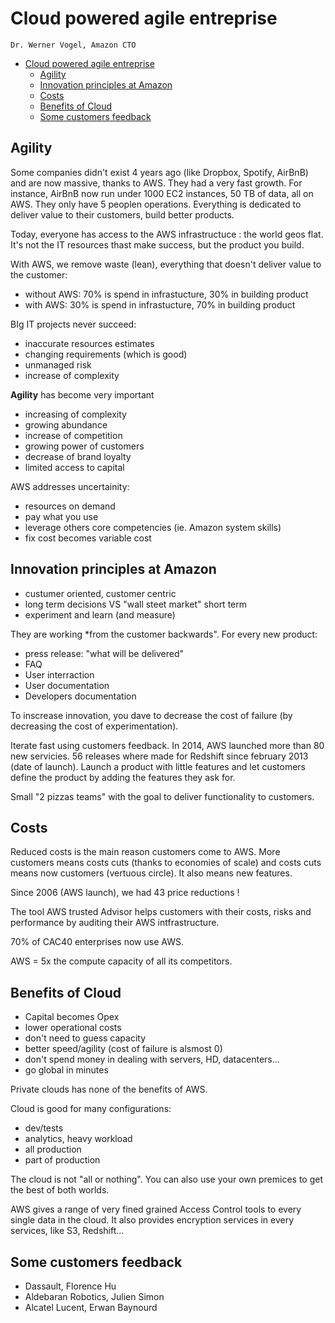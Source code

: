 # Cloud powered agile entreprise
    Dr. Werner Vogel, Amazon CTO
    
- [Cloud powered agile entreprise](#user-content-cloud-powered-agile-entreprise)
	- [Agility](#user-content-agility)
	- [Innovation principles at Amazon](#user-content-innovation-principles-at-amazon)
	- [Costs](#user-content-costs)
	- [Benefits of Cloud](#user-content-benefits-of-cloud)
	- [Some customers feedback](#user-content-some-customers-feedback)
	
## Agility
Some companies didn't exist 4 years ago (like Dropbox, Spotify, AirBnB) and are now massive, thanks to AWS. They had a very fast growth. For instance, AirBnB now run under 1000 EC2 instances, 50 TB of data, all on AWS. They only have 5 peoplen operations. Everything is dedicated to deliver value to their customers, build better products.

Today, everyone has access to the AWS infrastructuce : the world geos flat. It's not the IT resources thast make success, but the product you build.

With AWS, we remove waste (lean), everything that doesn't deliver value to the customer:
* without AWS: 70% is spend in infrastucture, 30% in building product
* with AWS: 30% is spend in infrastucture, 70% in building product

BIg IT projects never succeed:
* inaccurate resources estimates
* changing requirements (which is good)
* unmanaged risk
* increase of complexity

**Agility** has become very important
* increasing of complexity
* growing abundance
* increase of competition
* growing power of customers
* decrease of brand loyalty
* limited access to capital

AWS addresses uncertainity:
* resources on demand
* pay what you use
* leverage others core competencies (ie. Amazon system skills)
* fix cost becomes variable cost

## Innovation principles at Amazon

* custumer oriented, customer centric
* long term decisions VS "wall steet market" short term
* experiment and learn (and measure)

They are working *from the customer backwards". For every new product:
* press release: "what will be delivered"
* FAQ
* User interraction
* User documentation
* Developers documentation

To inscrease innovation, you dave to decrease the cost of failure (by decreasing the cost of experimentation).

Iterate fast using customers feedback. In 2014, AWS launched more than 80 new servicies. 56 releases where made for Redshift since february 2013 (date of launch). Launch a product with little features and let customers define the product by adding the features they ask for.

Small "2 pizzas teams" with the goal to deliver functionality to customers.

## Costs
Reduced costs is the main reason customers come to AWS. More customers means costs cuts (thanks to economies of scale) and costs cuts means now customers (vertuous circle). It also means new features.

Since 2006 (AWS launch), we had 43 price reductions !

The tool AWS trusted Advisor helps customers with their costs, risks and performance by auditing their AWS intfrastructure.

70% of CAC40 enterprises now use AWS.

AWS = 5x the compute capacity of all its competitors.

## Benefits of Cloud
* Capital becomes Opex
* lower operational costs
* don't need to guess capacity
* better speed/agility (cost of failure is alsmost 0)
* don't spend money in dealing with servers, HD, datacenters...
* go global in minutes

Private clouds has none of the benefits of AWS.

Cloud is good for many configurations:
* dev/tests
* analytics, heavy workload
* all production
* part of production

The cloud is not "all or nothing". You can also use your own premices to get the best of both worlds.

AWS gives a range of very fined grained Access Control tools to every single data in the cloud. It also provides encryption services in every services, like S3, Redshift...

## Some customers feedback
* Dassault, Florence Hu
* Aldebaran Robotics, Julien Simon
* Alcatel Lucent, Erwan Baynourd
